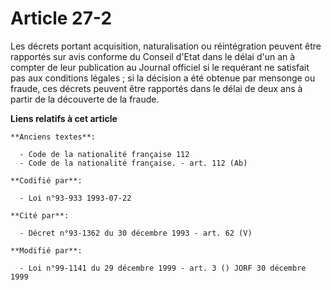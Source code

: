# Article 27-2

Les décrets portant acquisition, naturalisation ou réintégration peuvent être rapportés sur avis conforme du Conseil d'Etat
dans le délai d'un an à compter de leur publication au Journal officiel si le requérant ne satisfait pas aux conditions
légales ; si la décision a été obtenue par mensonge ou fraude, ces décrets peuvent être rapportés dans le délai de deux ans à
partir de la découverte de la fraude.

**Liens relatifs à cet article**

	**Anciens textes**:

	  - Code de la nationalité française 112
	  - Code de la nationalité française. - art. 112 (Ab)

	**Codifié par**:

	  - Loi n°93-933 1993-07-22

	**Cité par**:

	  - Décret n°93-1362 du 30 décembre 1993 - art. 62 (V)

	**Modifié par**:

	  - Loi n°99-1141 du 29 décembre 1999 - art. 3 () JORF 30 décembre 1999
